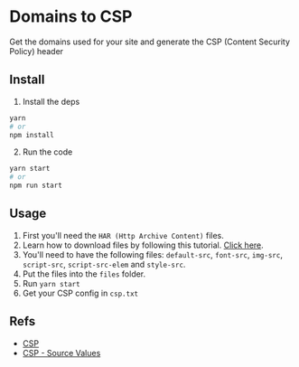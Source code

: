 # Domains to CSP

Get the domains used for your site and generate the CSP (Content Security Policy) header

## Install

1. Install the deps

```bash
yarn
# or
npm install
```

2. Run the code

```bash
yarn start
# or
npm run start
```

## Usage

1. First you'll need the `HAR (Http Archive Content)` files.
2. Learn how to download files by following this tutorial. [Click here](https://support.google.com/admanager/answer/10358597?hl=en).
3. You'll need to have the following files: `default-src`, `font-src`, `img-src`, `script-src`, `script-src-elem` and `style-src`.
4. Put the files into the `files` folder.
5. Run `yarn start`
6. Get your CSP config in `csp.txt`

## Refs

- [CSP](https://developer.mozilla.org/en-US/docs/Web/HTTP/CSP)
- [CSP - Source Values](https://developer.mozilla.org/en-US/docs/Web/HTTP/Headers/Content-Security-Policy/Sources)
